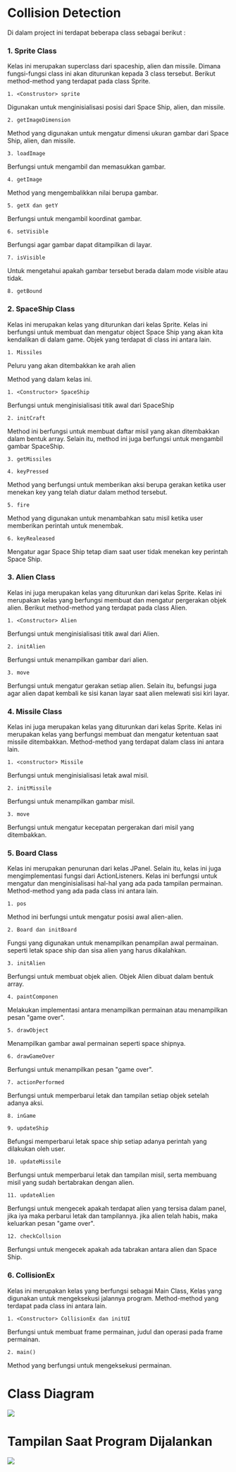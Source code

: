# Collision Detection

Di dalam project ini terdapat beberapa class sebagai berikut :

### 1. Sprite Class
Kelas ini merupakan superclass dari spaceship, alien dan missile. Dimana fungsi-fungsi class ini akan diturunkan kepada 3 class tersebut. Berikut method-method yang terdapat pada class Sprite.
```
1. <Construstor> sprite
```
Digunakan untuk menginisialisasi posisi dari Space Ship, alien, dan missile.
```
2. getImageDimension
```
Method yang digunakan untuk mengatur dimensi ukuran gambar dari Space Ship, alien, dan missile.
```
3. loadImage
```
Berfungsi untuk mengambil dan memasukkan gambar.
```
4. getImage 
```
Method yang mengembalikkan nilai berupa gambar.
```
5. getX dan getY
```
Berfungsi untuk mengambil koordinat gambar.
```
6. setVisible
```
Berfungsi agar gambar dapat ditampilkan di layar.
```
7. isVisible 
```
Untuk mengetahui apakah gambar tersebut berada dalam mode visible atau tidak.
```	
8. getBound
```

### 2. SpaceShip Class
Kelas ini merupakan kelas yang diturunkan dari kelas Sprite. Kelas ini berfungsi untuk membuat dan mengatur object Space Ship yang akan kita kendalikan di dalam game. Objek yang terdapat di class ini antara lain.
```
1. Missiles
```
Peluru yang akan ditembakkan ke arah alien

Method yang dalam kelas ini.
```
1. <Constructor> SpaceShip
```
Berfungsi untuk menginisialisasi titik awal dari SpaceShip
```
2. initCraft
```
Method ini berfungsi untuk membuat daftar misil yang akan ditembakkan dalam bentuk array. Selain itu, method ini juga berfungsi untuk mengambil gambar SpaceShip.
```
3. getMissiles
```
```
4. keyPressed
```
Method yang berfungsi untuk memberikan aksi berupa gerakan ketika user menekan key yang telah diatur dalam method tersebut.
```
5. fire
```
Method yang digunakan untuk menambahkan satu misil ketika user memberikan perintah untuk menembak.
```
6. keyRealeased
```
Mengatur agar Space Ship tetap diam saat user tidak menekan key perintah Space Ship.

### 3. Alien Class
Kelas ini juga  merupakan kelas yang diturunkan dari kelas Sprite. Kelas ini merupakan kelas yang berfungsi membuat dan mengatur pergerakan objek alien. Berikut method-method yang terdapat pada class Alien.
```
1. <Constructor> Alien
```
Berfungsi untuk menginisialisasi titik awal dari Alien.
```
2. initAlien
```
Berfungsi untuk menampilkan gambar dari alien.
```
3. move
```
Berfungsi untuk mengatur gerakan setiap alien. Selain itu, befungsi juga agar alien dapat kembali ke sisi kanan layar saat alien melewati sisi kiri layar.

### 4. Missile Class
Kelas ini juga merupakan kelas yang diturunkan dari kelas Sprite. Kelas ini merupakan kelas yang berfungsi membuat dan mengatur ketentuan saat missile ditembakkan. Method-method yang terdapat dalam class ini antara lain.
```
1. <constructor> Missile
```
Berfungsi untuk menginisialisasi letak awal misil.
```
2. initMissile
```
Berfungsi untuk menampilkan gambar misil.
```
3. move
```
Berfungsi untuk mengatur kecepatan pergerakan dari misil yang ditembakkan.

### 5. Board Class
Kelas ini merupakan penurunan dari kelas JPanel. Selain itu, kelas ini juga mengimplementasi fungsi dari ActionListeners. Kelas ini berfungsi untuk mengatur dan menginisialisasi hal-hal yang ada pada tampilan permainan. Method-method yang ada pada class ini antara lain.
```
1. pos
```
Method ini berfungsi untuk mengatur posisi awal alien-alien.
```
2. Board dan initBoard
```
Fungsi yang digunakan untuk menampilkan penampilan awal permainan. seperti letak space ship dan sisa alien yang harus dikalahkan.
```
3. initAlien
```
Berfungsi untuk membuat objek alien. Objek Alien dibuat dalam bentuk array.
```
4. paintComponen
```
Melakukan implementasi antara menampilkan permainan atau menampilkan pesan "game over".
```
5. drawObject
```
Menampilkan gambar awal permainan seperti space shipnya.
```
6. drawGameOver
```
Berfungsi untuk menampilkan pesan "game over".
```
7. actionPerformed
```
Berfungsi untuk memperbarui letak dan tampilan setiap objek setelah adanya aksi.
```
8. inGame
```
```
9. updateShip
```
Befungsi memperbarui letak space ship setiap adanya perintah yang dilakukan oleh user.
```
10. updateMissile
```
Berfungsi untuk memperbarui letak dan tampilan misil, serta membuang misil yang sudah bertabrakan dengan alien.
```
11. updateAlien
```
Berfungsi untuk mengecek apakah terdapat alien yang tersisa dalam panel, jika iya maka perbarui letak dan tampilannya. jika alien telah habis, maka keluarkan pesan "game over".
```
12. checkCollsion
```
Berfungsi untuk mengecek apakah ada tabrakan antara alien dan Space Ship.

### 6. CollisionEx
Kelas ini merupakan kelas yang berfungsi sebagai Main Class, Kelas yang digunakan untuk mengeksekusi jalannya program. Method-method yang terdapat pada class ini antara lain.
```
1. <Constructor> CollisionEx dan initUI
```
Berfungsi untuk membuat frame permainan, judul dan operasi pada frame permainan.
```
2. main()
```
Method yang berfungsi untuk mengeksekusi permainan.

# Class Diagram
![](https://github.com/ALuthfiH/Final-Project-PBO/blob/main/Collision%20Detection/CollisionStarUML.png)

# Tampilan Saat Program Dijalankan
![](https://github.com/ALuthfiH/Final-Project-PBO/blob/main/Collision%20Detection/Collison.JPG)
